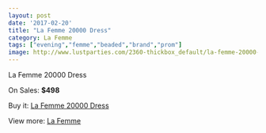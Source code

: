 ```yaml
---
layout: post
date: '2017-02-20'
title: "La Femme 20000 Dress"
category: La Femme
tags: ["evening","femme","beaded","brand","prom"]
image: http://www.lustparties.com/2360-thickbox_default/la-femme-20000-dress.jpg
---
```

La Femme 20000 Dress

On Sales: **$498**
<a href="https://www.lustparties.com/en/la-femme/765-la-femme-20000-dress.html"><amp-img layout="responsive" width="600" height="600" src="//www.lustparties.com/2360-thickbox_default/la-femme-20000-dress.jpg" alt="La Femme 20000 Dress 0" /></a>
<a href="https://www.lustparties.com/en/la-femme/765-la-femme-20000-dress.html"><amp-img layout="responsive" width="600" height="600" src="//www.lustparties.com/2361-thickbox_default/la-femme-20000-dress.jpg" alt="La Femme 20000 Dress 1" /></a>

Buy it: [La Femme 20000 Dress](https://www.lustparties.com/en/la-femme/765-la-femme-20000-dress.html "La Femme 20000 Dress")

View more: [La Femme](https://www.lustparties.com/en/4-la-femme "La Femme")